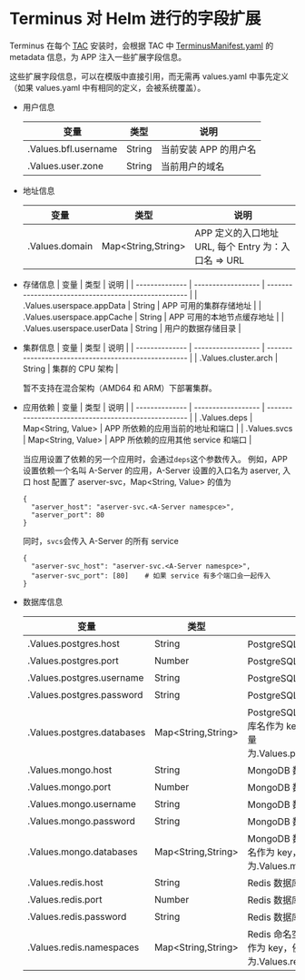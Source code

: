 # Terminus 对 Helm 进行的字段扩展

Terminus 在每个 [TAC](chart.md) 安装时，会根据 TAC 中 [TerminusManifest.yaml](manifest.md) 的 metadata 信息，为 APP 注入一些扩展字段信息。

这些扩展字段信息，可以在模版中直接引用，而无需再 values.yaml 中事先定义 （如果 values.yaml 中有相同的定义，会被系统覆盖）。

- 用户信息

  | 变量                 | 类型   | 说明                  |
  | -------------------- | ------ | --------------------- |
  | .Values.bfl.username | String | 当前安装 APP 的用户名 |
  | .Values.user.zone    | String | 当前用户的域名        |

- 地址信息

  | 变量           | 类型               | 说明                                                 |
  | -------------- | ------------------ | ---------------------------------------------------- |
  | .Values.domain | Map<String,String> | APP 定义的入口地址 URL, 每个 Entry 为：入口名 => URL |

- 存储信息
  | 变量 | 类型 | 说明 |
  | -------------- | ------------------ | ---------------------------------------------------- |
  | .Values.userspace.appData | String | APP 可用的集群存储地址 |
  | .Values.userspace.appCache | String | APP 可用的本地节点缓存地址 |
  | .Values.userspace.userData | String | 用户的数据存储目录 |

- 集群信息
  | 变量           | 类型               | 说明                                                 |
  | -------------- | ------------------ | ---------------------------------------------------- |
  | .Values.cluster.arch | String | 集群的 CPU 架构   |

  暂不支持在混合架构（AMD64 和 ARM）下部署集群。

- 应用依赖
  | 变量 | 类型 | 说明 |
  | -------------- | ------------------ | ---------------------------------------------------- |
  | .Values.deps | Map<String, Value> | APP 所依赖的应用当前的地址和端口 |
  | .Values.svcs | Map<String, Value> | APP 所依赖的应用其他 service 和端口 |

  当应用设置了依赖的另一个应用时，会通过`deps`这个参数传入。
  例如，APP 设置依赖一个名叫 A-Server 的应用，A-Server 设置的入口名为 aserver, 入口 host 配置了 aserver-svc，Map<String, Value> 的值为

  ```
  {
    "aserver_host": "aserver-svc.<A-Server namespce>",
    "aserver_port": 80
  }
  ```

  同时，`svcs`会传入 A-Server 的所有 service

  ```
  {
    "aserver-svc_host": "aserver-svc.<A-Server namespce>",
    "aserver-svc_port": [80]    # 如果 service 有多个端口会一起传入
  }
  ```

- 数据库信息

  | 变量                       | 类型               | 说明                                                                                                       |
  | -------------------------- | ------------------ | ---------------------------------------------------------------------------------------------------------- |
  | .Values.postgres.host      | String             | PostgreSQL 数据库地址                                                                                      |
  | .Values.postgres.port      | Number             | PostgreSQL 数据库端口                                                                                      |
  | .Values.postgres.username  | String             | PostgreSQL 数据库用户名                                                                                    |
  | .Values.postgres.password  | String             | PostgreSQL 数据库密码                                                                                      |
  | .Values.postgres.databases | Map<String,String> | PostgreSQL 数据库名称，以申请数据库名作为 key，例如， 申请 app_db, 变量为.Values.postgres.databases.app_db |
  | .Values.mongo.host         | String             | MongoDB 数据库地址                                                                                         |
  | .Values.mongo.port         | Number             | MongoDB 数据库端口                                                                                         |
  | .Values.mongo.username     | String             | MongoDB 数据库用户名                                                                                       |
  | .Values.mongo.password     | String             | MongoDB 数据库密码                                                                                         |
  | .Values.mongo.databases    | Map<String,String> | MongoDB 数据库名称，以申请数据库名作为 key，例如， 申请 app_db, 变量为.Values.mongo.databases.app_db       |
  | .Values.redis.host         | String             | Redis 数据库地址                                                                                           |
  | .Values.redis.port         | Number             | Redis 数据库端口                                                                                           |
  | .Values.redis.password     | String             | Redis 数据库密码                                                                                           |
  | .Values.redis.namespaces   | Map<String,String> | Redis 命名空间名称，以申请命名空间作为 key，例如， 申请 app_ns, 变量为.Values.redis.namespaces.app_ns      |
